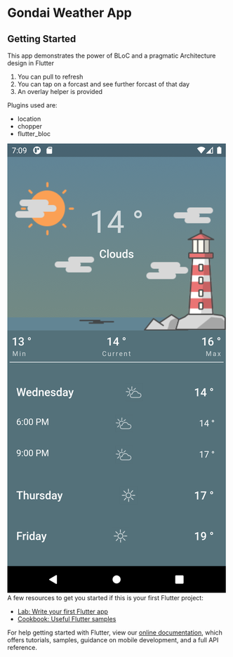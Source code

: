 # Gondai Weather App



## Getting Started

This app demonstrates the power of BLoC and a pragmatic Architecture design in Flutter
1. You can pull to refresh
2. You can tap on a forcast and see further forcast of that day
3. An overlay helper is provided

Plugins used are:
- location 
- chopper 
- flutter_bloc

<img src=https://github.com/gondaimgano/Weather-App-Flutter/blob/master/Screenshot_20210421_190905.png/>
A few resources to get you started if this is your first Flutter project:

- [Lab: Write your first Flutter app](https://flutter.dev/docs/get-started/codelab)
- [Cookbook: Useful Flutter samples](https://flutter.dev/docs/cookbook)

For help getting started with Flutter, view our
[online documentation](https://flutter.dev/docs), which offers tutorials,
samples, guidance on mobile development, and a full API reference.
